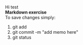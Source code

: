 Hi test\
**Markdown exercise**\
To save changes simply:
1. git add <file name>
  2. git commit -m "add memo here"
  3. git status
  
